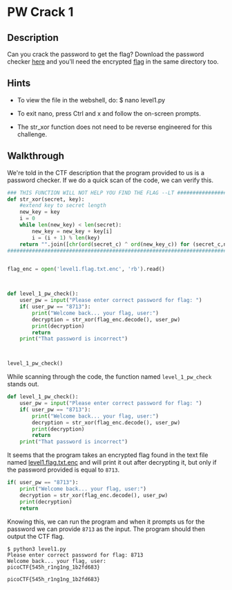 # PW Crack 1

## Description

Can you crack the password to get the flag? Download the password checker [here](https://artifacts.picoctf.net/c/12/level1.py "Pico CTF link for Python password checker program") and you'll need the encrypted [flag](https://artifacts.picoctf.net/c/12/level1.flag.txt.enc "Pico CTF link for encrypted flag text file") in the same directory too.

## Hints

* To view the file in the webshell, do: $ nano level1.py

* To exit nano, press Ctrl and x and follow the on-screen prompts.

* The str_xor function does not need to be reverse engineered for this challenge.

## Walkthrough

We're told in the CTF description that the program provided to us is a password checker. If we do a quick scan of the code, we can verify this.

```python
### THIS FUNCTION WILL NOT HELP YOU FIND THE FLAG --LT ########################
def str_xor(secret, key):
    #extend key to secret length
    new_key = key
    i = 0
    while len(new_key) < len(secret):
        new_key = new_key + key[i]
        i = (i + 1) % len(key)        
    return "".join([chr(ord(secret_c) ^ ord(new_key_c)) for (secret_c,new_key_c) in zip(secret,new_key)])
###############################################################################


flag_enc = open('level1.flag.txt.enc', 'rb').read()



def level_1_pw_check():
    user_pw = input("Please enter correct password for flag: ")
    if( user_pw == "8713"):
        print("Welcome back... your flag, user:")
        decryption = str_xor(flag_enc.decode(), user_pw)
        print(decryption)
        return
    print("That password is incorrect")



level_1_pw_check()

```

While scanning through the code, the function named ```level_1_pw_check``` stands out.

```python
def level_1_pw_check():
    user_pw = input("Please enter correct password for flag: ")
    if( user_pw == "8713"):
        print("Welcome back... your flag, user:")
        decryption = str_xor(flag_enc.decode(), user_pw)
        print(decryption)
        return
    print("That password is incorrect")
```

It seems that the program takes an encrypted flag found in the text file named [level1.flag.txt.enc](./level1.flag.txt.enc "Encrypted flag text file") and will print it out after decrypting it, but only if the password provided is equal to ```8713```.

```python
if( user_pw == "8713"):
    print("Welcome back... your flag, user:")
    decryption = str_xor(flag_enc.decode(), user_pw)
    print(decryption)
    return
```

Knowing this, we can run the program and when it prompts us for the password we can provide ```8713``` as the input. The program should then output the CTF flag.

```
$ python3 level1.py
Please enter correct password for flag: 8713
Welcome back... your flag, user:
picoCTF{545h_r1ng1ng_1b2fd683}
```

```picoCTF{545h_r1ng1ng_1b2fd683}```
